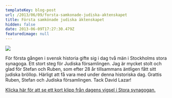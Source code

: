```yaml
---
templateKey: blog-post
url: /2013/06/09/forsta-samkonade-judiska-aktenskapet
title: Första samkönade judiska äktenskapet
hidden: false
date: 2013-06-09T17:27:30.479Z
featuredimage: null
---
```


![](/uploads/img1-tv4cdn-se.jpeg)

För första gången i svensk historia gifte sig i dag två män i Stockholms stora synagoga. Ett stort steg för Judiska församlingen. Jag är mycket stolt och glad för Stefan och Ruben, som efter 28 år tillsammans äntligen fått sitt judiska bröllop. Härligt att få vara med under denna historiska dag. Grattis Ruben, Stefan och Judiska församlingen. Tack David Lazar!

[Klicka här för att se ett kort klipp från dagens vigsel i Stora synagogan.](http://www.tv4play.se/program/nyheterna?video_id=2376458)
